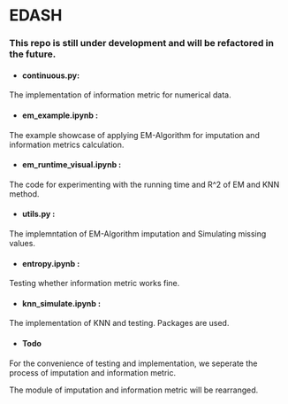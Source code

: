 # EDASH
### This repo is still under development and will be refactored in the future.

- #### continuous.py:

The implementation of information metric for numerical data.


- #### em_example.ipynb :

The example showcase of applying EM-Algorithm for imputation and information metrics calculation.

- #### em_runtime_visual.ipynb :

The code for experimenting with the running time and R^2 of EM and KNN method.


- #### utils.py :

The implemntation of EM-Algorithm imputation and Simulating missing values.

- #### entropy.ipynb :

Testing whether information metric works fine.

- #### knn_simulate.ipynb :

The implementation of KNN and testing. Packages are used.

- #### Todo

For the convenience of testing and implementation, we seperate the process of imputation and information metric.

The module of imputation and information metric will be rearranged.

